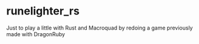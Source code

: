 # runelighter_rs

Just to play a little with Rust and Macroquad by redoing a game previously made with DragonRuby
